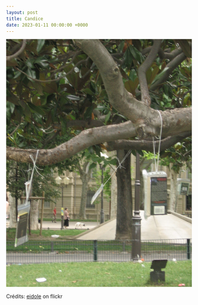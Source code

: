 ```yaml
---
layout: post
title: Candice
date: 2023-01-11 00:00:00 +0000
---
```


![Candice](/images/2023-01-11.jpg)

Crédits: [eidole](https://www.flickr.com/people/eidoleee/) on flickr
